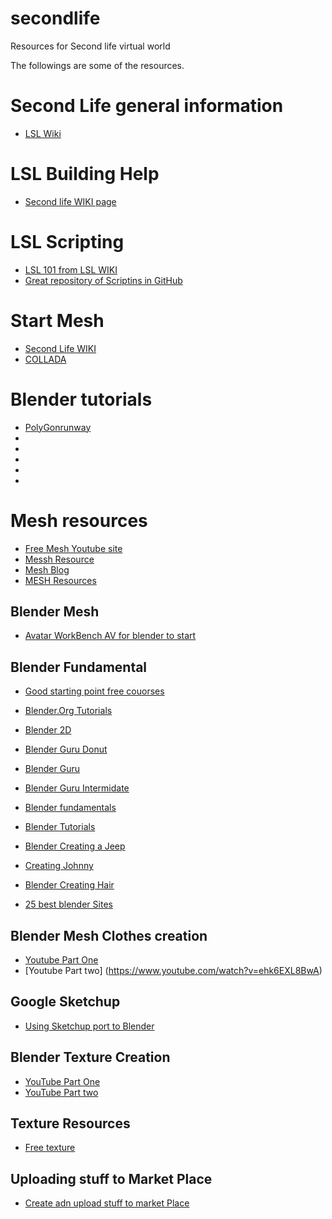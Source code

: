 # secondlife
Resources for Second life virtual world

The followings are some of the resources.

# Second Life general information

* [LSL Wiki](http://wiki.secondlife.com/wiki/Main_Page)

# LSL Building Help

* [Second life WIKI page](http://wiki.secondlife.com/wiki/Building_Tools)

# LSL Scripting
* [LSL 101 from LSL WIKI](http://wiki.secondlife.com/wiki/A_Basic_LSL_Tutorial)
* [Great repository of Scriptins in GitHub](https://github.com/Outworldz/LSL-Scripts)

# Start Mesh

* [Second Life WIKI](http://wiki.secondlife.com/wiki/Mesh/Creating_a_mesh)
* [COLLADA](https://en.wikipedia.org/wiki/COLLADA)

# Blender tutorials

* [PolyGonrunway](https://polygonrunway.com/courses/become-a-3d-illustrator/lectures/11053820)
* []()
* []()
* []()
* []()
* []()

# Mesh resources

* [Free Mesh Youtube site](https://www.youtube.com/watch?v=Jzmzv32SS4k)
* [Messh Resource](https://marketplace.secondlife.com/p/Omega-System-Kit-Maitreya/6709966?id=6709966&slug=Omega-System-Kit-Maitreya)
* [Mesh Blog](https://ryanschultz.com/2018/09/24/second-life-steals-deals-and-freebies-free-mesh-heads-and-bodies-for-female-second-life-avatars/)
* [MESH Resources](https://www.hypergridbusiness.com/2017/01/mesh-bodies-available-in-opensim/)

## Blender Mesh 

* [Avatar WorkBench AV for blender to start](https://blog.machinimatrix.org/avatar-workbench/)

## Blender Fundamental

* [Good starting point free couorses](https://cgcookie.com/lesson/welcome-to-the-blender-basics-course)

* [Blender.Org Tutorials](https://www.youtube.com/playlist?list=PLa1F2ddGya_-UvuAqHAksYnB0qL9yWDO6)

* [Blender 2D](https://www.youtube.com/watch?v=pywbPQD9vYU)

* [Blender Guru Donut](https://www.youtube.com/playlist?list=PLjEaoINr3zgEq0u2MzVgAaHEBt--xLB6U)

* [Blender Guru](https://youtu.be/lPVpg4_POww)

* [Blender Guru Intermidate](https://www.youtube.com/playlist?list=PLjEaoINr3zgHJVJF3T3CFUAZ6z11jKg6a)
* [Blender fundamentals](https://www.youtube.com/playlist?list=PL23220C9F539F61DC)
* [Blender Tutorials](https://www.youtube.com/playlist?list=PLfSe9l6wUloQH1NILba7KBEY-HaDqy1E-)
* [Blender Creating a Jeep](https://www.youtube.com/playlist?list=PLBbfFcNW4C9fTv2N6A4mKwSCLDoPCsU5W)

* [Creating Johnny](https://www.youtube.com/watch?v=fc5q_NvYVvs&list=PL581EEDEDA386890E)
* [Blender Creating Hair](https://www.youtube.com/playlist?list=PLfSe9l6wUloQfAVqGFTLHSZF927_3xQb8)

* [25 best blender Sites](https://www.creativebloq.com/3d-tips/blender-tutorials-1232739)

## Blender Mesh Clothes creation

* [Youtube Part One](https://www.youtube.com/watch?v=4dT-75qXHvk)
* [Youtube Part two] (https://www.youtube.com/watch?v=ehk6EXL8BwA)

## Google Sketchup 

* [Using Sketchup port to Blender](https://www.youtube.com/watch?v=mld4wZgLv_E)

## Blender Texture Creation

* [YouTube Part One](https://www.youtube.com/watch?v=PfRgWS-GHOw)
* [YouTube Part two]()

## Texture Resources

* [Free texture](https://speckyboy.com/free-seamless-patterns/)

## Uploading stuff to Market Place

* [Create adn upload stuff to market Place](https://www.youtube.com/watch?v=HoyEn6gkm5A)


